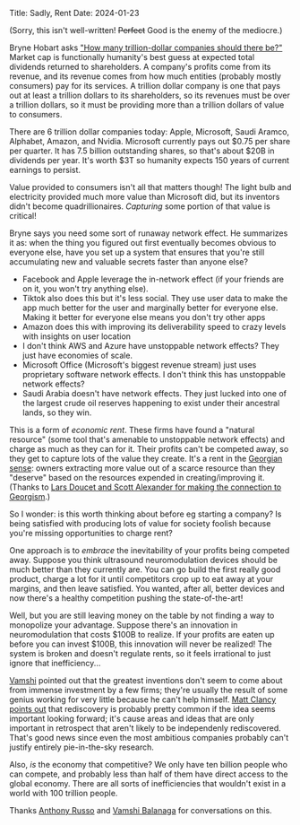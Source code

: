 Title: Sadly, Rent
Date: 2024-01-23

(Sorry, this isn't well-written! ~~Perfect~~ Good is the enemy of the mediocre.)

Bryne Hobart asks ["How many trillion-dollar companies should there be?"](https://www.thediff.co/archive/how-many-trillion-dollar-companies-should-there-be/#how-many-trillion-dollar-companies-should-there-be)
Market cap is functionally humanity's best guess at expected total dividends returned to
shareholders. A company's profits come from its revenue, and its revenue comes
from how much entities (probably mostly consumers) pay for its services. A trillion
dollar company is one that pays out at least a trillion dollars to its shareholders,
so its revenues must be over a trillion dollars, so it must be providing more than
a trillion dollars of value to consumers.

There are 6 trillion dollar companies today: Apple, Microsoft, Saudi Aramco, Alphabet, Amazon,
and Nvidia. Microsoft currently pays out $0.75 per share per quarter. It has 7.5
billion outstanding shares, so that's about $20B in dividends per year. It's
worth $3T so humanity expects 150 years of current earnings to persist.

Value provided to consumers isn't all that matters though! The light bulb and
electricity provided much more value than Microsoft did, but its inventors didn't
become quadrillionaires. *Capturing* some portion of that value is critical!

Bryne says you need some sort of runaway network effect. He summarizes it as:
when the thing you figured out first eventually becomes obvious to everyone else,
have you set up a system that ensures that you're still accumulating new and
valuable secrets faster than anyone else?

- Facebook and Apple leverage the in-network effect (if your friends are on it,
  you won't try anything else).
- Tiktok also does this but it's less social. They use user data to make the app
  much better for the user and marginally better for everyone else. Making it
  better for everyone else means you don't try other apps
- Amazon does this with improving its deliverability speed to crazy levels with
  insights on user location
- I don't think AWS and Azure have unstoppable network effects? They just have economies
  of scale.
- Microsoft Office (Microsoft's biggest revenue stream) just uses proprietary
  software network effects. I don't think this has unstoppable network effects?
- Saudi Arabia doesn't have network effects. They just lucked into one of the
  largest crude oil reserves happening to exist under their ancestral lands, so they win.

This is a form of *economic rent*. These firms have found a "natural resource"
(some tool that's amenable to unstoppable network effects) and charge as much as
they can for it. Their profits can't be competed away, so they get to capture lots
of the value they create. It's a rent in the [Georgian sense](https://en.wikipedia.org/wiki/Georgism):
owners extracting more value out of a scarce resource than they "deserve" based on
the resources expended in creating/improving it.
(Thanks to [Lars Doucet and Scott Alexander for making the connection to
Georgism](https://www.astralcodexten.com/p/highlights-from-the-comments-on-billionaire).)

So I wonder: is this worth thinking about before eg starting a company? Is being
satisfied with producing lots of value for society foolish because you're missing
opportunities to charge rent?

One approach is to *embrace* the inevitability of your profits being competed
away. Suppose you think ultrasound neuromodulation devices should be much better
than they currently are. You can go build the first really good product, charge
a lot for it until competitors crop up to eat away at your margins, and then
leave satisfied. You wanted, after all, better devices and now there's a healthy
competition pushing the state-of-the-art!

Well, but you are still leaving money on the table by not finding a way to
monopolize your advantage. Suppose there's an innovation in neuromodulation
that costs $100B to realize. If your profits are eaten up before you can invest
$100B, this innovation will never be realized! The system is
broken and doesn't regulate rents, so it feels irrational to just ignore that
inefficiency...

[Vamshi](https://www.linkedin.com/in/vamshibalanaga/) pointed out that the greatest
inventions don't seem to come about from immense investment by a few firms; they're
usually the result of some genius working for very little because he can't help
himself. [Matt Clancy points out](https://mattsclancy.substack.com/p/how-common-is-independent-discovery)
that rediscovery is probably pretty common if the idea seems important looking
forward; it's cause areas and ideas that are only important in retrospect that
aren't likely to be independenly rediscovered. That's good news since even the
most ambitious companies probably can't justify entirely pie-in-the-sky research.

Also, *is* the economy that competitive? We only have ten billion people who can
compete, and probably less than half of them have direct access to the global
economy. There are all sorts of inefficiencies that wouldn't exist in a world with
100 trillion people.

Thanks [Anthony Russo](https://www.linkedin.com/in/aarussoexe/) and
[Vamshi Balanaga](https://www.linkedin.com/in/vamshibalanaga/) for conversations
on this.
